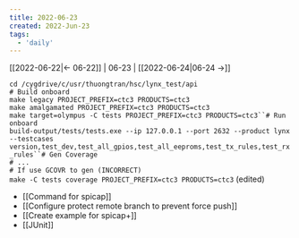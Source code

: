 ```yaml
---
title: 2022-06-23
created: 2022-Jun-23
tags:
  - 'daily'
---
```


[[2022-06-22|<- 06-22]] | 06-23 | [[2022-06-24|06-24 ->]]


`cd /cygdrive/c/usr/thuongtran/hsc/lynx_test/api`  
`# Build onboard`  
`make legacy PROJECT_PREFIX=ctc3 PRODUCTS=ctc3`  
`make amalgamated PROJECT_PREFIX=ctc3 PRODUCTS=ctc3`  
`make target=olympus -C tests PROJECT_PREFIX=ctc3 PRODUCTS=ctc3``# Run onboard`  
`build-output/tests/tests.exe --ip 127.0.0.1 --port 2632 --product lynx --testcases version,test_dev,test_all_gpios,test_all_eeproms,test_tx_rules,test_rx_rules``# Gen Coverage`  
`# ...`  
`# If use GCOVR to gen (INCORRECT)`  
`make -C tests coverage PROJECT_PREFIX=ctc3 PRODUCTS=ctc3` (edited)

- [[Command for spicap]]
- [[Configure protect remote branch to prevent force push]]
- [[Create example for spicap+]]
- [[JUnit]]